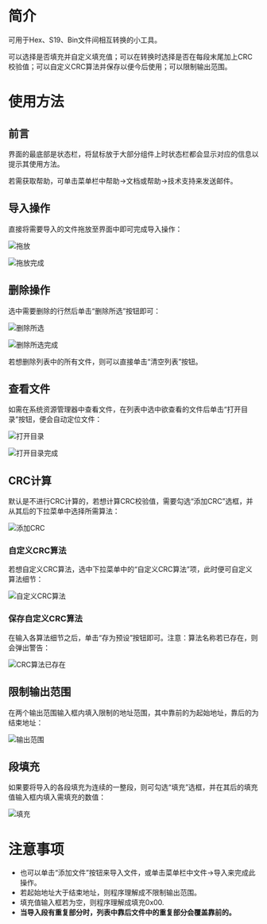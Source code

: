 # 简介

可用于Hex、S19、Bin文件间相互转换的小工具。

可以选择是否填充并自定义填充值；可以在转换时选择是否在每段末尾加上CRC校验值；可以自定义CRC算法并保存以便今后使用；可以限制输出范围。

# 使用方法

## 前言

界面的最底部是状态栏，将鼠标放于大部分组件上时状态栏都会显示对应的信息以提示其使用方法。

若需获取帮助，可单击菜单栏中帮助->文档或帮助->技术支持来发送邮件。

## 导入操作

直接将需要导入的文件拖放至界面中即可完成导入操作：

![拖放](pic\拖放.png)

![拖放完成](pic\拖放完成.png)

## 删除操作

选中需要删除的行然后单击“删除所选”按钮即可：

![删除所选](pic\删除所选.png)

![删除所选完成](pic\删除所选完成.png)

若想删除列表中的所有文件，则可以直接单击“清空列表”按钮。

## 查看文件

如需在系统资源管理器中查看文件，在列表中选中欲查看的文件后单击“打开目录”按钮，便会自动定位文件：

![打开目录](pic\打开目录.png)

![打开目录完成](pic\打开目录完成.png)

## CRC计算

默认是不进行CRC计算的，若想计算CRC校验值，需要勾选“添加CRC”选框，并从其后的下拉菜单中选择所需算法：

![添加CRC](pic\添加CRC.png)

### 自定义CRC算法

若想自定义CRC算法，选中下拉菜单中的“自定义CRC算法”项，此时便可自定义算法细节：

![自定义CRC算法](pic\自定义CRC算法.png)

### 保存自定义CRC算法

在输入各算法细节之后，单击“存为预设”按钮即可。注意：算法名称若已存在，则会弹出警告：

![CRC算法已存在](pic\CRC算法已存在.png)

## 限制输出范围

在两个输出范围输入框内填入限制的地址范围，其中靠前的为起始地址，靠后的为结束地址：

![输出范围](pic\输出范围.png)

## 段填充

如果要将导入的各段填充为连续的一整段，则可勾选“填充”选框，并在其后的填充值输入框内填入需填充的数值：

![填充](pic\填充.png)

# 注意事项

- 也可以单击“添加文件”按钮来导入文件，或单击菜单栏中文件->导入来完成此操作。
- 若起始地址大于结束地址，则程序理解成不限制输出范围。
- 填充值输入框若为空，则程序理解成填充0x00.
- **当导入段有重复部分时，列表中靠后文件中的重复部分会覆盖靠前的。**



